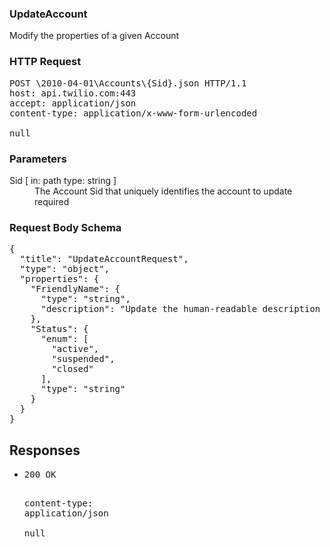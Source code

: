 <!DOCTYPE html><html><head><title></title><link rel="stylesheet" href="./OpenApi.css"/><meta charset="utf-8"/><meta name="viewport" content="width=device-width, initial-scale=1"/></head><body><article><section class="requestOverview"><h1 class="request-summary">UpdateAccount</h1><p class="request-description">Modify the properties of a given Account</p></section><section class="http"><h3>HTTP Request</h3><pre class="http-example"><span class="request-line">POST</span> <span class="http-target">\2010-04-01\Accounts\{Sid}.json</span> <span class="http-version">HTTP/1.1</span>&#xA;<span class="header-line">host</span>: <span class="header-value">api.twilio.com:443</span>&#xA;<span class="header-line">accept</span>: <span class="header-value">application/json</span>&#xA;<span class="header-line">content-type</span>: <span class="header-value">application/x-www-form-urlencoded</span>&#xA;&#xA;null</pre></section><dl class="parameters"><h3>Parameters</h3><dt class="parameter"><span class="parameter-name">Sid</span> [ in: <span class="parameter-location">path</span> type: <span class="parameter-type">string</span> ]</dt><dd class="parameter"><span class="parameter-description">The Account Sid that uniquely identifies the account to update</span> <span class="parameter-required">required</span></dd></dl><section class="requestContent"><h3>Request Body Schema</h3><pre class="schema">{&#xA;  &quot;title&quot;: &quot;UpdateAccountRequest&quot;,&#xA;  &quot;type&quot;: &quot;object&quot;,&#xA;  &quot;properties&quot;: {&#xA;    &quot;FriendlyName&quot;: {&#xA;      &quot;type&quot;: &quot;string&quot;,&#xA;      &quot;description&quot;: &quot;Update the human-readable description of this Account&quot;&#xA;    },&#xA;    &quot;Status&quot;: {&#xA;      &quot;enum&quot;: [&#xA;        &quot;active&quot;,&#xA;        &quot;suspended&quot;,&#xA;        &quot;closed&quot;&#xA;      ],&#xA;      &quot;type&quot;: &quot;string&quot;&#xA;    }&#xA;  }&#xA;}</pre></section><section class="responses"><h2>Responses</h2><ul class="responses"><li class="response"><pre class="http-example"><span class="status-line">200</span> <span class="status-description">OK</span>
<span class="header-line">content-type</span>: <span class="header-value">application/json</span>&#xA;&#xA;null</pre></li></ul></section></article></body></html>